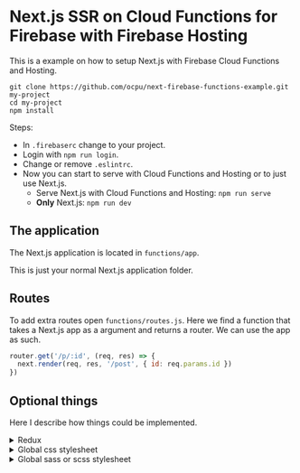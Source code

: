 # Next.js SSR on Cloud Functions for Firebase with Firebase Hosting

This is a example on how to setup Next.js with Firebase Cloud Functions and Hosting.

```
git clone https://github.com/ocpu/next-firebase-functions-example.git my-project
cd my-project
npm install
```

Steps:
- In `.firebaserc` change to your project.
- Login with `npm run login`.
- Change or remove `.eslintrc`.
- Now you can start to serve with Cloud Functions and Hosting or to just use Next.js.
  - Serve Next.js with Cloud Functions and Hosting: `npm run serve`
  - __Only__ Next.js: `npm run dev`

## The application

The Next.js application is located in `functions/app`.

This is just your normal Next.js application folder.

## Routes

To add extra routes open `functions/routes.js`. Here we find a function that takes a Next.js app as
a argument and returns a router. We can use the app as such.
```js
router.get('/p/:id', (req, res) => {
  next.render(req, res, '/post', { id: req.params.id })
})
```

## Optional things

Here I describe how things could be implemented.

<details><summary>Redux</summary>

Modules: `redux react-redux redux-thunk`

Files:
<details><summary><code>functions/app/components/layout.js</code></summary>

```jsx
// Other imports

import { configureStore } from '../data/store'
import { Provider, connect } from 'react-redux'

/**
 * Display a element and optionaly connected to the redux store.
 * 
 * @example
 * // Without redux
 * <Component page={props => <div>Hello, world!</div>}/>
 * 
 * @example
 * // With redux
 * <Component
 *   redux={{
 *     state: state => ({}),
 *     dispatch: dispatch => ({})
 *   }}
 *   page={propsWithReduxProps => <div>Hello, world!</div>}
 * />
 * 
 * @param {Object} props The page props
 * @param {(JSX.Element|((props: Object) => JSX.Element))} props.page The element to display.
 * @param {Object} [props.redux] 
 * @param {((state: Object) => Object)} props.redux.state The function that maps from redux state to props.
 * @param {((state: Object) => Object)} props.redux.dispatch The function that maps from redux dispatch to props.
 * @returns {JSX.Element} The resulting page
 */
export const Page = props => {
  const { page: Page, redux, children, ...rest } = props
  return redux && redux.state && redux.dispatch ? (
    <Provider>
      {(() => {
        const Page = connect(redux.state, redux.dispatch)(Page)
        return <Page {...rest}>{children}</Page>
      })()}
    </Provider>
  ) : (<Page {...rest}>{children}</Page>)
}

export const Layout = props => {
  return (
    <div>
      <p>Some content then the page</p>
      {props.children}
      <p>Some more content</p>

    </div>
  )
}

```
</details>

<details><summary><code>functions/app/data/store.js</code></summary>

```js
import { combineReducers, createStore, applyMiddleware, compose } from 'redux'
import thunk from 'redux-thunk'
import * as reducers from './reducers'

export const configureStore = (initialState={}) => {
  const composeEnhancers = typeof window !== 'undefined' && window.__REDUX_DEVTOOLS_EXTENSION_COMPOSE__ || compose

  const store = createStore(combineReducers(reducers), initialState, composeEnhancers(
    applyMiddleware(thunk)
  ))

  if (module.hot) {
    module.hot.accept('./reducers', () => {
      store.replaceReducer(combineReducers(require('./reducers')))
    })
  }

  return store
}
```
</details>
<details><summary><code>functions/app/data/reducers.js</code></summary>

```js
export const flow = (state={}, action) => {
  switch (action.type) {
    default:
      return state
  }
}
```
</details>
</details>

<details><summary>Global css stylesheet</summary>

Modules: `autoprefixer babel-plugin-module-resolver babel-plugin-wrap-in-js postcss-easy-import postcss-loader raw-loader`

Optional modules: `normalize.css`

Files:
<details><summary><code>functions/app/.babelrc</code></summary>

```json
{
  "plugins": [
    [
      "module-resolver", {
        "root": ["."],
        "alias": {
          "styles": "./styles"
        },
        "cwd": "babelrc"
    }],
    [
      "wrap-in-js",
      {
        "extensions": ["css$"]
      }
    ]
  ],
  "presets": [
    "next/babel"
  ],
  "ignore": []
}
```
</details>
<details><summary><code>functions/app/next.config.js</code></summary>

```js
module.exports = {
  webpack: (config, { dev }) => {
    config.module.rules.push(
      {
        test: /\.css/,
        loader: 'emit-file-loader',
        options: {
          name: 'dist/[path][name].[ext]'
        }
      },
      {
        test: /\.css$/,
        use: ['babel-loader', 'raw-loader', 'postcss-loader']
      }
    )
    return config
  }
}
```
</details>
<details><summary><code>functions/app/postcss.config.js</code></summary>

```js
module.exports = {
  plugins: [
    require('postcss-easy-import')({prefix: '_'}),
    require('autoprefixer')({ /* ...options */ })
  ]
}
```
</details>

Now you can use css in your project.
To import your the styles into the page, do the following.
```js
import stylesheet from 'path/to/styles_dir/stylesheet'

const styles = <style dangerouslySetInnerHTML={{ __html: stylesheet }} />
```
</details>
<details><summary>Global sass or scss stylesheet</summary>

Modules: `autoprefixer babel-plugin-module-resolver babel-plugin-wrap-in-js glob node-sass postcss-easy-import postcss-loader raw-loader sass-loader`

Optional modules: `normalize.css`

Files:
<details><summary><code>functions/app/.babelrc</code></summary>

```json
{
  "plugins": [
    [
      "module-resolver", {
        "root": ["."],
        "alias": {
          "styles": "./styles"
        },
        "cwd": "babelrc"
    }],
    [
      "wrap-in-js",
      {
        "extensions": ["css$", "scss$", "sass$"]
      }
    ]
  ],
  "presets": [
    "next/babel"
  ],
  "ignore": []
}
```
</details>
<details><summary><code>functions/app/next.config.js</code></summary>

```js
const path = require('path')
const glob = require('glob')

module.exports = {
  webpack: (config, { dev }) => {
    config.module.rules.push(
      {
        test: /\.(css|scss|sass)/,
        loader: 'emit-file-loader',
        options: {
          name: 'dist/[path][name].[ext]'
        }
      }
    ,
      {
        test: /\.css$/,
        use: ['babel-loader', 'raw-loader', 'postcss-loader']
      }
    ,
      {
        test: /\.s(a|c)ss$/,
        use: ['babel-loader', 'raw-loader', 'postcss-loader',
          { loader: 'sass-loader',
            options: {
              includePaths: ['styles', 'node_modules']
                .map((d) => path.join(__dirname, d))
                .map((g) => glob.sync(g))
                .reduce((a, c) => a.concat(c), [])
            }
          }
        ]
      }
    )
    return config
  }
}
```
</details>
<details><summary><code>functions/app/postcss.config.js</code></summary>

```js
module.exports = {
  plugins: [
    require('postcss-easy-import')({prefix: '_'}),
    require('autoprefixer')({ /* ...options */ })
  ]
}
```
</details>

Now you can use sass and scss in your project.
To import your the styles into the page, do the following.
```js
import stylesheet from 'path/to/styles_dir/stylesheet'

const styles = <style dangerouslySetInnerHTML={{ __html: stylesheet }} />
```
</details>
